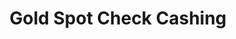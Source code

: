 ---
title: "Gold Spot Check Cashing"
url: /washington/gold-spot-check-cashing/
shop: mobile phone
---